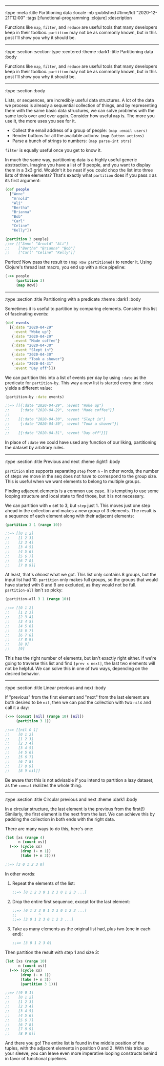 --------------------------------------------------------------------------------
:type :meta
:title Partitioning data
:locale :nb
:published #time/ldt "2020-12-21T12:00"
:tags [:functional-programming :clojure]
:description

Functions like `map`, `filter`, and `reduce` are useful tools that many
developers keep in their toolbox. `partition` may not be as commonly known, but
in this post I'll show you why it should be.

--------------------------------------------------------------------------------
:type :section
:section-type :centered
:theme :dark1
:title Partitioning data
:body

Functions like `map`, `filter`, and `reduce` are useful tools that many
developers keep in their toolbox. `partition` may not be as commonly known, but
in this post I'll show you why it should be.

--------------------------------------------------------------------------------
:type :section
:body

Lists, or sequences, are incredibly useful data structures. A lot of the data we
process is already a sequential collection of things, and by representing them
with the same basic data structures, we can solve problems with the same tools
over and over again. Consider how useful `map` is. The more you use it, the more
uses you see for it.

- Collect the email address of a group of people: `(map :email users)`
- Render buttons for all the available actions: `(map Button actions)`
- Parse a bunch of strings to numbers: `(map parse-int strs)`

`filter` is equally useful once you get to know it.

In much the same way, partitioning data is a highly useful generic abstraction.
Imagine you have a list of 9 people, and you want to display them in a 3x3 grid.
Wouldn't it be neat if you could chop the list into three lists of three
elements? That's exactly what `partition` does if you pass `3` as its first
argument:

```clj
(def people
  ["Anne"
   "Arnold"
   "Ali"
   "Bertha"
   "Brianna"
   "Bob"
   "Carl"
   "Celine"
   "Kelly"])

(partition 3 people)
;;=> [["Anne" "Arnold" "Ali"]
;;    ["Bertha" "Brianna" "Bob"]
;;    ["Carl" "Celine" "Kelly"]]
```

Perfect! Now pass the result to `(map Row partitioned)` to render it. Using
Clojure's thread last macro, you end up with a nice pipeline:

```clj
(->> people
     (partition 3)
     (map Row))
```

--------------------------------------------------------------------------------
:type :section
:title Partitioning with a predicate
:theme :dark1
:body

Sometimes it is useful to partition by comparing elements. Consider this list of
fascinating events:

```clj
(def events
  [{:date "2020-04-29"
    :event "Woke up"}
   {:date "2020-04-29"
    :event "Made coffee"}
   {:date "2020-04-30"
    :event "Slept in"}
   {:date "2020-04-30"
    :event "Took a shower"}
   {:date "2020-04-31"
    :event "Day off"}])
```

We can partition this into a list of events per day by using `:date` as the
predicate for `partition-by`. This way a new list is started every time `:date`
yields a different value:

```clj
(partition-by :date events)

;;=> [[{:date "2020-04-29", :event "Woke up"}
;;     {:date "2020-04-29", :event "Made coffee"}]
;;
;;    [{:date "2020-04-30", :event "Slept in"}
;;     {:date "2020-04-30", :event "Took a shower"}]
;;
;;    [{:date "2020-04-31", :event "Day off"}]]
```

In place of `:date` we could have used any function of our liking, partitioning
the dataset by arbitrary rules.

--------------------------------------------------------------------------------
:type :section
:title Previous and next
:theme :light1
:body

`partition` also supports separating `step` from `n` - in other words, the
number of steps we move in the seq does not have to correspond to the group
size. This is useful when we want elements to belong to multiple groups.

Finding adjacent elements is a common use case. It is tempting to use some
looping structure and local state to find those, but it is not necessary.

We can partition with `n` set to 3, but `step` just 1. This moves just one step
ahead in the collection and makes a new group of 3 elements. The result is a
sequence of each element along with their adjacent elements:

```clj
(partition 3 1 (range 10))

;;=> [[0 1 2]
;;    [1 2 3]
;;    [2 3 4]
;;    [3 4 5]
;;    [4 5 6]
;;    [5 6 7]
;;    [6 7 8]
;;    [7 8 9]]
```

At least, that's _almost_ what we got. This list only contains 8 groups, but the
input list had 10. `partition` only makes full groups, so the groups that would
have started with 8 and 9 are excluded, as they would not be full.
`partition-all` isn't so picky:

```clj
(partition-all 3 1 (range 10))

;;=> [[0 1 2]
;;    [1 2 3]
;;    [2 3 4]
;;    [3 4 5]
;;    [4 5 6]
;;    [5 6 7]
;;    [6 7 8]
;;    [7 8 9]
;;    [8 9]
;;    [9]
```

This has the right number of elements, but isn't exactly right either. If we're
going to traverse this list and find `[prev x next]`, the last two elements will
not be helpful. We can solve this in one of two ways, depending on the desired
behavior.

--------------------------------------------------------------------------------
:type :section
:title Linear previous and next
:body

If "previous" from the first element and "next" from the last element are both
desired to be `nil`, then we can pad the collection with two `nil`s and call it
a day:

```clj
(->> (concat [nil] (range 10) [nil])
     (partition 3 1))

;;=> [[nil 0 1]
;;    [0 1 2]
;;    [1 2 3]
;;    [2 3 4]
;;    [3 4 5]
;;    [4 5 6]
;;    [5 6 7]
;;    [6 7 8]
;;    [7 8 9]
;;    [8 9 nil]]
```

Be aware that this is not advisable if you intend to partition a lazy dataset,
as the `concat` realizes the whole thing.

--------------------------------------------------------------------------------
:type :section
:title Circular previous and next
:theme :dark1
:body

In a circular structure, the last element is the previous from the first(!)
Similarly, the first element is the next from the last. We can achieve this by
padding the collection in both ends with the right data.

There are many ways to do this, here's one:

```clj
(let [xs (range 4)
      n (count xs)]
  (->> (cycle xs)
       (drop (- n 1))
       (take (+ n 2))))

;;=> [3 0 1 2 3 0]
```

In other words:

1. Repeat the elements of the list:
   ```clj
   ;;=> [0 1 2 3 0 1 2 3 0 1 2 3 ...]
   ```
2. Drop the entire first sequence, except for the last element:
   ```clj
   ;;=> [0 1 2 3 0 1 2 3 0 1 2 3 ...]
   ;;          ^
   ;;=> [3 0 1 2 3 0 1 2 3 ...]
   ```
3. Take as many elements as the original list had, plus two (one in each end):
   ```clj
   ;;=> [3 0 1 2 3 0]
   ```

Then partition the result with step 1 and size 3:

```clj
(let [xs (range 10)
      n (count xs)]
  (->> (cycle xs)
       (drop (- n 1))
       (take (+ n 2))
       (partition 3 1)))

;;=> [[9 0 1]
;;    [0 1 2]
;;    [1 2 3]
;;    [2 3 4]
;;    [3 4 5]
;;    [4 5 6]
;;    [5 6 7]
;;    [6 7 8]
;;    [7 8 9]
;;    [8 9 0]]
```

And there you go! The entire list is found in the middle position of the tuples,
with the adjacent elements in position 0 and 2. With this trick up your sleeve,
you can leave even more imperative looping constructs behind in favor of
functional pipelines.
